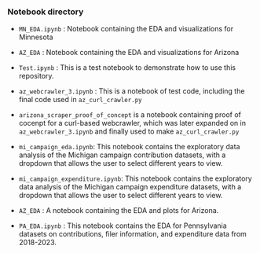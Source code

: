 ### Notebook directory

* `MN_EDA.ipynb` : Notebook containing the EDA and visualizations for Minnesota 

* `AZ_EDA` : Notebook containing the EDA and visualizations for Arizona 

* `Test.ipynb` : This is a test notebook to demonstrate how to use this repository.

* `az_webcrawler_3.ipynb` : This is a notebook of test code, including the final code used in `az_curl_crawler.py`

* `arizona_scraper_proof_of_concept` is a notebook containing proof of cocenpt for a curl-based webcrawler, which was later expanded on in `az_webcrawler_3.ipynb` and finally used to make `az_curl_crawler.py`

* `mi_campaign_eda.ipynb`: This notebook contains the exploratory data analysis of the Michigan campaign contribution datasets, with a dropdown that allows the user to select different years to view.

* `mi_campaign_expenditure.ipynb`: This notebook contains the exploratory data analysis of the Michigan campaign expenditure datasets, with a dropdown that allows the user to select different years to view.

* `AZ_EDA` : A notebook containing the EDA and plots for Arizona. 

* `PA_EDA.ipynb` : This notebook contains the EDA for Pennsylvania datasets on contributions, filer information, and expenditure data from 2018-2023.
